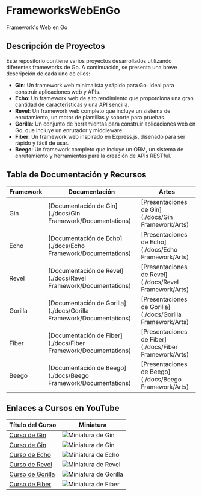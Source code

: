 # FrameworksWebEnGo
Framework's Web en Go

## Descripción de Proyectos

Este repositorio contiene varios proyectos desarrollados utilizando diferentes frameworks de Go. A continuación, se presenta una breve descripción de cada uno de ellos:

- **Gin**: Un framework web minimalista y rápido para Go. Ideal para construir aplicaciones web y APIs.
- **Echo**: Un framework web de alto rendimiento que proporciona una gran cantidad de características y una API sencilla.
- **Revel**: Un framework web completo que incluye un sistema de enrutamiento, un motor de plantillas y soporte para pruebas.
- **Gorilla**: Un conjunto de herramientas para construir aplicaciones web en Go, que incluye un enrutador y middleware.
- **Fiber**: Un framework web inspirado en Express.js, diseñado para ser rápido y fácil de usar.
- **Beego**: Un framework completo que incluye un ORM, un sistema de enrutamiento y herramientas para la creación de APIs RESTful.


## Tabla de Documentación y Recursos

| Framework | Documentación | Artes |
|-----------|---------------|-------|
| Gin       | [Documentación de Gin](./docs/Gin Framework/Documentations) | [Presentaciones de Gin](./docs/Gin Framework/Arts) |
| Echo      | [Documentación de Echo](./docs/Echo Framework/Documentations) | [Presentaciones de Echo](./docs/Echo Framework/Arts) |
| Revel     | [Documentación de Revel](./docs/Revel Framework/Documentations) | [Presentaciones de Revel](./docs/Revel Framework/Arts) |
| Gorilla   | [Documentación de Gorilla](./docs/Gorilla Framework/Documentations) | [Presentaciones de Gorilla](./docs/Gorilla Framework/Arts) |
| Fiber     | [Documentación de Fiber](./docs/Fiber Framework/Documentations) | [Presentaciones de Fiber](./docs/Fiber Framework/Arts) |
| Beego     | [Documentación de Beego](./docs/Beego Framework/Documentations) | [Presentaciones de Beego](./docs/Beego Framework/Arts) |

## Enlaces a Cursos en YouTube

|  Título del Curso | Miniatura |
| --------- | ------------------------------------------------------------------ |
| [Curso de Gin](https://youtu.be/wL1ReDpZ64c)         | ![Miniatura de Gin](https://img.youtube.com/vi/wL1ReDpZ64c/0.jpg)     |
| [Curso de Gin](https://youtu.be/Wpma2kD-oBM)         | ![Miniatura de Gin](https://img.youtube.com/vi/Wpma2kD-oBM/0.jpg)     |
| [Curso de Echo](https://youtu.be/7cROq0Npc7U)        | ![Miniatura de Echo](https://img.youtube.com/vi/7cROq0Npc7U/0.jpg)    |
| [Curso de Revel](https://youtu.be/Bwy-aMjh2iI)       | ![Miniatura de Revel](https://img.youtube.com/vi/Bwy-aMjh2iI/0.jpg)   |
| [Curso de Gorilla](https://youtu.be/O5Fr1S-BvKY)     | ![Miniatura de Gorilla](https://img.youtube.com/vi/O5Fr1S-BvKY/0.jpg) |
| [Curso de Fiber](https://www.youtube.com/results?search_query=fiber+framework+go)     | ![Miniatura de Fiber](https://img.youtube.com/vi/VIDEO_ID/0.jpg)   |

